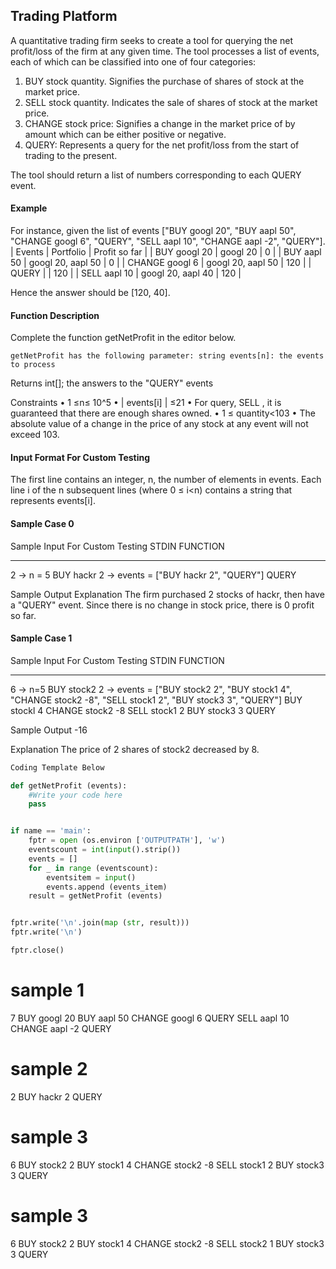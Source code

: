 ## Trading Platform

A quantitative trading firm seeks to create a tool for querying the net profit/loss of the firm at any given time. The tool processes a list of events, each of which can be classified into one of four categories:

1. BUY stock quantity. Signifies the purchase of <quantity> shares of stock <stock> at the
market price. 
2. SELL stock quantity. Indicates the sale of <quantity> shares of stock <stock> at the market price.
3. CHANGE stock price: Signifies a change in the market price of <stock> by <price> amount which can be either positive or negative.
4. QUERY: Represents a query for the net profit/loss from the start of trading to the present.


The tool should return a list of numbers corresponding to each QUERY event.

#### Example
For instance, given the list of events ["BUY googl 20", "BUY aapl 50", "CHANGE googl 6", "QUERY", "SELL aapl 10", "CHANGE aapl -2", "QUERY"].
| Events | Portfolio | Profit so far |
| BUY googl 20 | googl 20 | 0 | 
| BUY aapl 50 |  googl 20, aapl 50 |  0 |
| CHANGE googl 6 | googl 20,  aapl 50 |  120 |
| QUERY | | 120 |
| SELL aapl 10 | googl 20,  aapl 40 | 120 |

Hence the answer should be [120, 40].

#### Function Description
Complete the function getNetProfit in the editor below.

    getNetProfit has the following parameter: string events[n]: the events to process

Returns
    int[]; the answers to the "QUERY" events

Constraints
• 1 ≤n≤ 10^5
• | events[i] | ≤21
    • For query, SELL <stock> <quantity>, it is guaranteed that there are enough shares owned. 
    • 1 ≤ quantity<103
• The absolute value of a change in the price of any stock at any event will not exceed 103.

#### Input Format For Custom Testing 
The first line contains an integer, n, the number of elements in events.
Each line i of the n subsequent lines (where 0 ≤ i<n) contains a string that represents events[i].

#### Sample Case 0

Sample Input For Custom Testing
STDIN           FUNCTION
------       -------------
2 ->           n = 5
BUY hackr 2 -> events = ["BUY hackr 2", "QUERY"]
QUERY

Sample Output
Explanation
The firm purchased 2 stocks of hackr, then have a "QUERY" event. Since there is no change in stock price, there is 0 profit so far.


#### Sample Case 1
Sample Input For Custom Testing
STDIN           FUNCTION
------       -------------
6 ->                n=5
BUY stock2 2 -> events = ["BUY stock2 2", "BUY stock1 4", "CHANGE stock2 -8", "SELL stock1 2", "BUY stock3 3", "QUERY"]
BUY stockl 4
CHANGE stock2 -8
SELL stock1 2
BUY stock3 3
QUERY

Sample Output
-16

Explanation
The price of 2 shares of stock2 decreased by 8.


```python
Coding Template Below

def getNetProfit (events):
    #Write your code here
    pass


if name == 'main':
    fptr = open (os.environ ['OUTPUTPATH'], 'w')
    eventscount = int(input().strip())
    events = []
    for _ in range (eventscount): 
        eventsitem = input() 
        events.append (events_item)
    result = getNetProfit (events)


fptr.write('\n'.join(map (str, result))) 
fptr.write('\n')

fptr.close()
```


# sample 1
7
BUY googl 20
BUY aapl 50
CHANGE googl 6
QUERY
SELL aapl 10
CHANGE aapl -2
QUERY

# sample 2
2
BUY hackr 2
QUERY

# sample 3
6 
BUY stock2 2
BUY stock1 4
CHANGE stock2 -8
SELL stock1 2
BUY stock3 3
QUERY

# sample 3
6 
BUY stock2 2
BUY stock1 4
CHANGE stock2 -8
SELL stock2 1
BUY stock3 3
QUERY